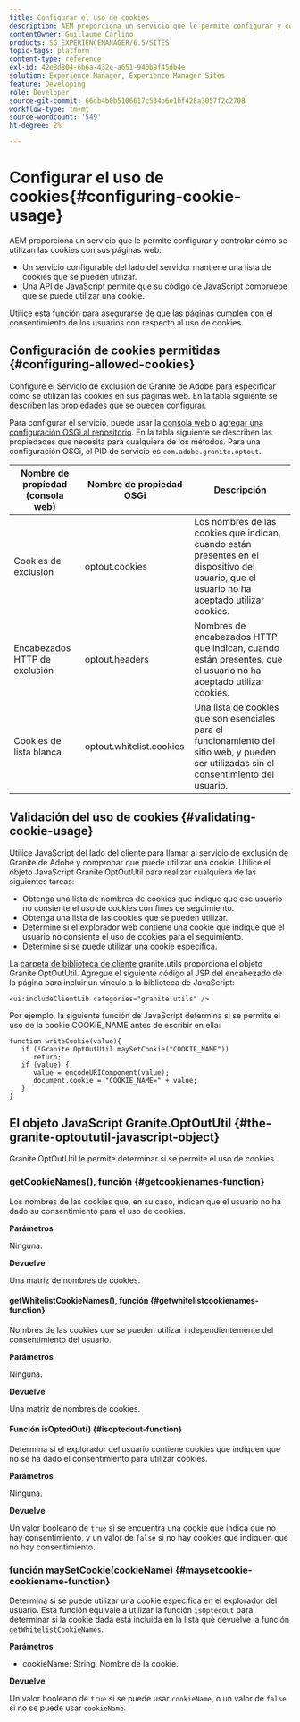 ```yaml
---
title: Configurar el uso de cookies
description: AEM proporciona un servicio que le permite configurar y controlar cómo se utilizan las cookies con sus páginas web.
contentOwner: Guillaume Carlino
products: SG_EXPERIENCEMANAGER/6.5/SITES
topic-tags: platform
content-type: reference
exl-id: 42e8d804-6b6a-432e-a651-940b9f45db4e
solution: Experience Manager, Experience Manager Sites
feature: Developing
role: Developer
source-git-commit: 66db4b0b5106617c534b6e1bf428a3057f2c2708
workflow-type: tm+mt
source-wordcount: '549'
ht-degree: 2%

---
```


# Configurar el uso de cookies{#configuring-cookie-usage}

AEM proporciona un servicio que le permite configurar y controlar cómo se utilizan las cookies con sus páginas web:

* Un servicio configurable del lado del servidor mantiene una lista de cookies que se pueden utilizar.
* Una API de JavaScript permite que su código de JavaScript compruebe que se puede utilizar una cookie.

Utilice esta función para asegurarse de que las páginas cumplen con el consentimiento de los usuarios con respecto al uso de cookies.

## Configuración de cookies permitidas {#configuring-allowed-cookies}

Configure el Servicio de exclusión de Granite de Adobe para especificar cómo se utilizan las cookies en sus páginas web. En la tabla siguiente se describen las propiedades que se pueden configurar.

Para configurar el servicio, puede usar la [consola web](/help/sites-deploying/configuring-osgi.md#osgi-configuration-with-the-web-console) o [agregar una configuración OSGi al repositorio](/help/sites-deploying/configuring-osgi.md#adding-a-new-configuration-to-the-repository). En la tabla siguiente se describen las propiedades que necesita para cualquiera de los métodos. Para una configuración OSGi, el PID de servicio es `com.adobe.granite.optout`.

| Nombre de propiedad (consola web) | Nombre de propiedad OSGi | Descripción |
|---|---|---|
| Cookies de exclusión | optout.cookies | Los nombres de las cookies que indican, cuando están presentes en el dispositivo del usuario, que el usuario no ha aceptado utilizar cookies. |
| Encabezados HTTP de exclusión | optout.headers | Nombres de encabezados HTTP que indican, cuando están presentes, que el usuario no ha aceptado utilizar cookies. |
| Cookies de lista blanca | optout.whitelist.cookies | Una lista de cookies que son esenciales para el funcionamiento del sitio web, y pueden ser utilizadas sin el consentimiento del usuario. |

## Validación del uso de cookies {#validating-cookie-usage}

Utilice JavaScript del lado del cliente para llamar al servicio de exclusión de Granite de Adobe y comprobar que puede utilizar una cookie. Utilice el objeto JavaScript Granite.OptOutUtil para realizar cualquiera de las siguientes tareas:

* Obtenga una lista de nombres de cookies que indique que ese usuario no consiente el uso de cookies con fines de seguimiento.
* Obtenga una lista de las cookies que se pueden utilizar.
* Determine si el explorador web contiene una cookie que indique que el usuario no consiente el uso de cookies para el seguimiento.
* Determine si se puede utilizar una cookie específica.

La [carpeta de biblioteca de cliente](/help/sites-developing/clientlibs.md#referencing-client-side-libraries) granite.utils proporciona el objeto Granite.OptOutUtil. Agregue el siguiente código al JSP del encabezado de la página para incluir un vínculo a la biblioteca de JavaScript:

`<ui:includeClientLib categories="granite.utils" />`

Por ejemplo, la siguiente función de JavaScript determina si se permite el uso de la cookie COOKIE_NAME antes de escribir en ella:

```
function writeCookie(value){
   if (!Granite.OptOutUtil.maySetCookie("COOKIE_NAME"))
      return;
   if (value) {
      value = encodeURIComponent(value);
      document.cookie = "COOKIE_NAME=" + value;
   }
}
```

## El objeto JavaScript Granite.OptOutUtil {#the-granite-optoututil-javascript-object}

Granite.OptOutUtil le permite determinar si se permite el uso de cookies.

### getCookieNames(), función {#getcookienames-function}

Los nombres de las cookies que, en su caso, indican que el usuario no ha dado su consentimiento para el uso de cookies.

**Parámetros**

Ninguna.

**Devuelve**

Una matriz de nombres de cookies.

#### getWhitelistCookieNames(), función {#getwhitelistcookienames-function}

Nombres de las cookies que se pueden utilizar independientemente del consentimiento del usuario.

**Parámetros**

Ninguna.

**Devuelve**

Una matriz de nombres de cookies.

#### Función isOptedOut() {#isoptedout-function}

Determina si el explorador del usuario contiene cookies que indiquen que no se ha dado el consentimiento para utilizar cookies.

**Parámetros**

Ninguna.

**Devuelve**

Un valor booleano de `true` si se encuentra una cookie que indica que no hay consentimiento, y un valor de `false` si no hay cookies que indiquen que no hay consentimiento.

### función maySetCookie(cookieName) {#maysetcookie-cookiename-function}

Determina si se puede utilizar una cookie específica en el explorador del usuario. Esta función equivale a utilizar la función `isOptedOut` para determinar si la cookie dada está incluida en la lista que devuelve la función `getWhitelistCookieNames`.

**Parámetros**

* cookieName: String. Nombre de la cookie.

**Devuelve**

Un valor booleano de `true` si se puede usar `cookieName`, o un valor de `false` si no se puede usar `cookieName`.
